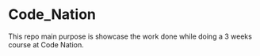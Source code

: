 # Code_Nation

This repo main purpose is showcase the work done while doing a 3 weeks course at Code Nation.


